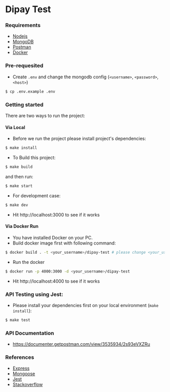 # Dipay Test

### Requirements
- [Nodejs](https://nodejs.org/en/download)
- [MongoDB](https://www.mongodb.com/atlas/database)
- [Postman](https://www.postman.com/downloads/)
- [Docker](https://www.docker.com/products/docker-desktop/)

### Pre-requesited
- Create `.env` and change the mongodb config (`<username>`, `<password>`, `<host>`)
```bash
$ cp .env.example .env
```

### Getting started
There are two ways to run the project:
#### Via Local
- Before we run the project please install project's dependencies:
```bash
$ make install
```
- To Build this project:
```bash
$ make build
```
and then run:
```bash
$ make start
```

- For development case:
```bash
$ make dev
```
- Hit http://localhost:3000 to see if it works

#### Via Docker Run
- You have installed Docker on your PC.
- Build docker image first with following command:
```bash
$ docker build . -t <your_username>/dipay-test # please change <your_username>
```
- Run the docker
```bash
$ docker run -p 4000:3000 -d <your_username>/dipay-test
```
- Hit http://localhost:4000 to see if it works


### API Testing using Jest:
- Please install your dependencies first on your local environment (`make install`):
```bash
$ make test
```

### API Documentation
- https://documenter.getpostman.com/view/3535934/2s93eVXZRu

### References
- [Express](https://expressjs.com/)
- [Mongoose](https://mongoosejs.com/docs/6.x/index.html)
- [Jest](https://jestjs.io/)
- [Stackoverflow](https://stackoverflow.com/)